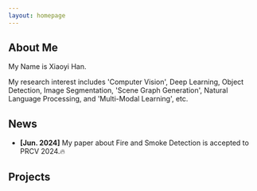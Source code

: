 ```yaml
---
layout: homepage
---
```


## About Me

My Name is Xiaoyi Han.

My research interest includes 'Computer Vision', Deep Learning, Object Detection, Image Segmentation, 'Scene Graph Generation', Natural Language Processing, and 'Multi-Modal Learning', etc.

## News

- **[Jun. 2024]** My paper about Fire and Smoke Detection is accepted to PRCV 2024.🔥

## Projects

<!-- {% include_relative _includes/publications.md %} -->

<!-- {% include_relative _includes/services.md %} -->
